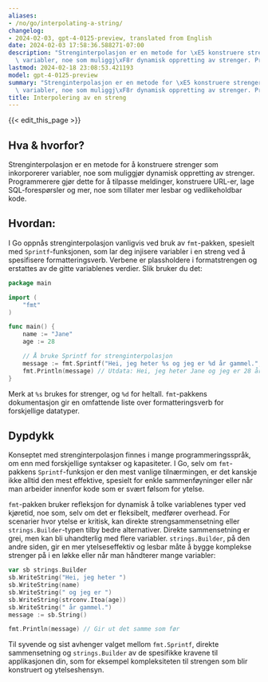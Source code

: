 ```yaml
---
aliases:
- /no/go/interpolating-a-string/
changelog:
- 2024-02-03, gpt-4-0125-preview, translated from English
date: 2024-02-03 17:58:36.588271-07:00
description: "Strenginterpolasjon er en metode for \xE5 konstruere strenger som inkorporerer\
  \ variabler, noe som muliggj\xF8r dynamisk oppretting av strenger. Programmerere\u2026"
lastmod: 2024-02-18 23:08:53.421193
model: gpt-4-0125-preview
summary: "Strenginterpolasjon er en metode for \xE5 konstruere strenger som inkorporerer\
  \ variabler, noe som muliggj\xF8r dynamisk oppretting av strenger. Programmerere\u2026"
title: Interpolering av en streng
---
```


{{< edit_this_page >}}

## Hva & hvorfor?

Strenginterpolasjon er en metode for å konstruere strenger som inkorporerer variabler, noe som muliggjør dynamisk oppretting av strenger. Programmerere gjør dette for å tilpasse meldinger, konstruere URL-er, lage SQL-forespørsler og mer, noe som tillater mer lesbar og vedlikeholdbar kode.

## Hvordan:

I Go oppnås strenginterpolasjon vanligvis ved bruk av `fmt`-pakken, spesielt med `Sprintf`-funksjonen, som lar deg injisere variabler i en streng ved å spesifisere formatteringsverb. Verbene er plassholdere i formatstrengen og erstattes av de gitte variablenes verdier. Slik bruker du det:

```go
package main

import (
    "fmt"
)

func main() {
    name := "Jane"
    age := 28

    // Å bruke Sprintf for strenginterpolasjon
    message := fmt.Sprintf("Hei, jeg heter %s og jeg er %d år gammel.", name, age)
    fmt.Println(message) // Utdata: Hei, jeg heter Jane og jeg er 28 år gammel.
}
```

Merk at `%s` brukes for strenger, og `%d` for heltall. `fmt`-pakkens dokumentasjon gir en omfattende liste over formatteringsverb for forskjellige datatyper.

## Dypdykk

Konseptet med strenginterpolasjon finnes i mange programmeringsspråk, om enn med forskjellige syntakser og kapasiteter. I Go, selv om `fmt`-pakkens `Sprintf`-funksjon er den mest vanlige tilnærmingen, er det kanskje ikke alltid den mest effektive, spesielt for enkle sammenføyninger eller når man arbeider innenfor kode som er svært følsom for ytelse.

`fmt`-pakken bruker refleksjon for dynamisk å tolke variablenes typer ved kjøretid, noe som, selv om det er fleksibelt, medfører overhead. For scenarier hvor ytelse er kritisk, kan direkte strengsammensetning eller `strings.Builder`-typen tilby bedre alternativer. Direkte sammensetning er grei, men kan bli uhandterlig med flere variabler. `strings.Builder`, på den andre siden, gir en mer ytelseseffektiv og lesbar måte å bygge komplekse strenger på i en løkke eller når man håndterer mange variabler:

```go
var sb strings.Builder
sb.WriteString("Hei, jeg heter ")
sb.WriteString(name)
sb.WriteString(" og jeg er ")
sb.WriteString(strconv.Itoa(age))
sb.WriteString(" år gammel.")
message := sb.String()

fmt.Println(message) // Gir ut det samme som før
```

Til syvende og sist avhenger valget mellom `fmt.Sprintf`, direkte sammensetning og `strings.Builder` av de spesifikke kravene til applikasjonen din, som for eksempel kompleksiteten til strengen som blir konstruert og ytelseshensyn.
